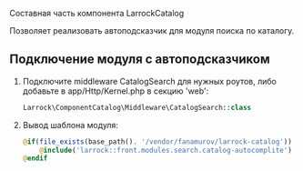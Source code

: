 Составная часть компонента LarrockCatalog

Позволяет реализовать автоподсказчик для модуля поиска по каталогу.

## Подключение модуля с автоподсказчиком
1. Подключите middleware CatalogSearch для нужных роутов, либо добавьте в app/Http/Kernel.php в секцию 'web': 

    ```php
    Larrock\ComponentCatalog\Middleware\CatalogSearch::class
    ```

2. Вывод шаблона модуля:
    ```php
    @if(file_exists(base_path(). '/vendor/fanamurov/larrock-catalog'))
	    @include('larrock::front.modules.search.catalog-autocomplite')
    @endif
    ```